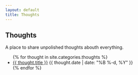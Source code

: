 ```yaml
---
layout: default
title: Thoughts
---
```


## Thoughts

A place to share unpolished thoughts abouth everything.

<ul class="posts">
  {% for thought in site.categories.thoughts %}
    <li class="post">
      <a href="/blog/{{ thought.url }}">{{ thought.title }}</a>
      <time class="publish-date" datetime="{{ thought.date | date: '%F' }}">
        {{ thought.date | date: "%B %-d, %Y" }}
      </time>
    </li>
  {% endfor %}
</ul>